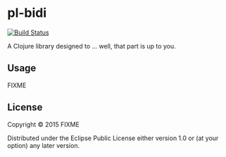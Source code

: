 # pl-bidi

[![Build Status](https://magnum.travis-ci.com/puppetlabs/pl-bidi.svg?token=ApBsaKK1zdeqHwzhXLzw&branch=master)](https://magnum.travis-ci.com/puppetlabs/pl-bidi)

A Clojure library designed to ... well, that part is up to you.

## Usage

FIXME

## License

Copyright © 2015 FIXME

Distributed under the Eclipse Public License either version 1.0 or (at
your option) any later version.
